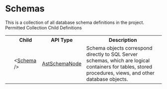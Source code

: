 # Schemas

<div class="LanguageSummary"><div class ="SummaryItem">This is a collection of all database schema definitions in the project.</div></div><div class="SchemaBindingGroup"><div class="SchemaBindingGroupHeader">Permitted Collection Child Definitions</div><table id="SchemaBindingList" class="SchemaBindingList"><tbody><tr><th class="SchemaBindingIconColumnHeader">&nbsp;</th><th class="SchemaBindingNameColumnHeader">Child</th><th class="SchemaBindingTypeColumnHeader">API Type</th><th class="SchemaBindingSummaryColumnHeader">Description</th></tr><tr class="cd0"><td class="SchemaBindingIcon"><div class="NotRequired" /></td><td class="SchemaBindingName"><span class="punc">&lt;</span><a href=../api-reference/Varigence.Languages.Biml.Table.AstSchemaNode.html">Schema</a><span class="punc"> /&gt;</span></td><td class="SchemaBindingType"><a href="Varigence.Languages.Biml.Table.AstSchemaNode.html">AstSchemaNode</a></td><td class="SchemaBindingSummary">Schema objects correspond directly to SQL Server schemas, which are logical containers for tables, stored procedures, views, and other database objects.</td></tr></tbody></table></div>